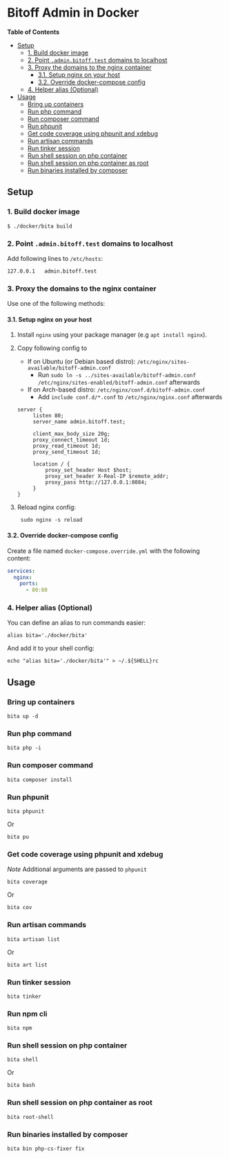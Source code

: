 # Bitoff Admin in Docker

**Table of Contents**

- [Setup](#setup)
  - [1. Build docker image](#1-build-docker-image)
  - [2. Point `.admin.bitoff.test` domains to localhost](#2-point-bitofftest-domains-to-localhost)
  - [3. Proxy the domains to the nginx container](#3-proxy-the-domains-to-the-nginx-container)
    - [3.1. Setup nginx on your host](#31-setup-nginx-on-your-host)
    - [3.2. Override docker-compose config](#32-override-docker-compose-config)
  - [4. Helper alias (Optional)](#4-helper-alias-optional)
- [Usage](#usage)
  - [Bring up containers](#bring-up-containers)
  - [Run php command](#run-php-command)
  - [Run composer command](#run-composer-command)
  - [Run phpunit](#run-phpunit)
  - [Get code coverage using phpunit and xdebug](#get-code-coverage-using-phpunit-and-xdebug)
  - [Run artisan commands](#run-artisan-commands)
  - [Run tinker session](#run-tinker-session)
  - [Run shell session on php container](#run-shell-session-on-php-container)
  - [Run shell session on php container as root](#run-shell-session-on-php-container-as-root)
  - [Run binaries installed by composer](#run-binaries-installed-by-composer)

## Setup

### 1. Build docker image

```shell
$ ./docker/bita build
```

### 2. Point `.admin.bitoff.test` domains to localhost

Add following lines to `/etc/hosts`:

```
127.0.0.1   admin.bitoff.test
```

### 3. Proxy the domains to the nginx container

Use one of the following methods:

#### 3.1. Setup nginx on your host

1. Install `nginx` using your package manager (e.g `apt install nginx`).
2. Copy following config to

   - If on Ubuntu (or Debian based distro): `/etc/nginx/sites-available/bitoff-admin.conf`
     - Run `sudo ln -s ../sites-available/bitoff-admin.conf /etc/nginx/sites-enabled/bitoff-admin.conf` afterwards
   - If on Arch-based distro: `/etc/nginx/conf.d/bitoff-admin.conf`
     - Add `include conf.d/*.conf` to `/etc/nginx/nginx.conf` afterwards

   ```
   server {
        listen 80;
        server_name admin.bitoff.test;

        client_max_body_size 20g;
        proxy_connect_timeout 1d;
        proxy_read_timeout 1d;
        proxy_send_timeout 1d;

        location / {
            proxy_set_header Host $host;
            proxy_set_header X-Real-IP $remote_addr;
            proxy_pass http://127.0.0.1:8084;
        }
   }
   ```

3. Reload nginx config:
   ```shell
    sudo nginx -s reload
   ```

#### 3.2. Override docker-compose config

Create a file named `docker-compose.override.yml` with the following content:

```yaml
services:
  nginx:
    ports:
      - 80:80
```

### 4. Helper alias (Optional)

You can define an alias to run commands easier:

```shell
alias bita='./docker/bita'
```

And add it to your shell config:

```shell
echo "alias bita='./docker/bita'" > ~/.${SHELL}rc
```

## Usage

### Bring up containers

```shell
bita up -d
```

### Run php command

```shell
bita php -i
```

### Run composer command

```shell
bita composer install
```

### Run phpunit

```shell
bita phpunit
```

Or

```shell
bita pu
```

### Get code coverage using phpunit and xdebug

_Note_ Additional arguments are passed to `phpunit`

```shell
bita coverage
```

Or

```shell
bita cov
```

### Run artisan commands

```shell
bita artisan list
```

Or

```shell
bita art list
```

### Run tinker session

```shell
bita tinker
```

### Run npm cli

```shell
bita npm
```

### Run shell session on php container

```shell
bita shell
```

Or

```shell
bita bash
```

### Run shell session on php container as root

```shell
bita root-shell
```

### Run binaries installed by composer

```shell
bita bin php-cs-fixer fix
```
